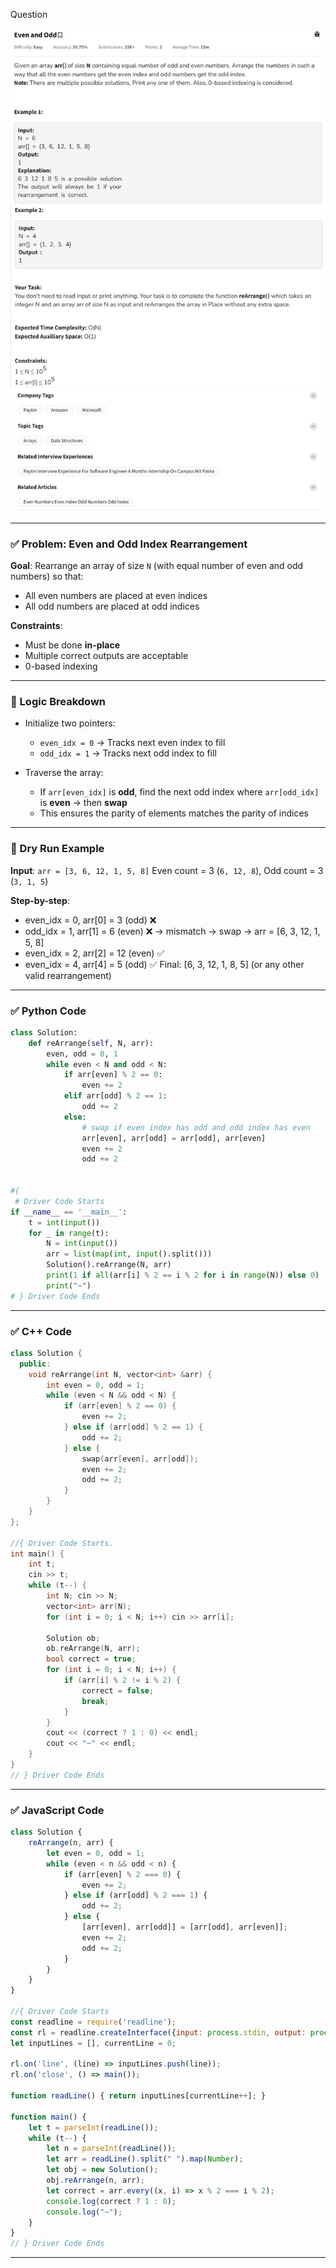Question

![Question](Question.png)

---
### ✅ Problem: Even and Odd Index Rearrangement

**Goal**:
Rearrange an array of size `N` (with equal number of even and odd numbers) so that:

* All even numbers are placed at even indices
* All odd numbers are placed at odd indices

**Constraints**:

* Must be done **in-place**
* Multiple correct outputs are acceptable
* 0-based indexing

---

### 🧠 Logic Breakdown

* Initialize two pointers:

  * `even_idx = 0` → Tracks next even index to fill
  * `odd_idx = 1` → Tracks next odd index to fill
* Traverse the array:

  * If `arr[even_idx]` is **odd**, find the next odd index where `arr[odd_idx]` is **even** → then **swap**
  * This ensures the parity of elements matches the parity of indices

---

### 🧪 Dry Run Example

**Input**:
`arr = [3, 6, 12, 1, 5, 8]`
Even count = 3 (`6, 12, 8`), Odd count = 3 (`3, 1, 5`)

**Step-by-step**:

* even\_idx = 0, arr\[0] = 3 (odd) ❌
* odd\_idx = 1, arr\[1] = 6 (even) ❌ → mismatch → swap
  → arr = \[6, 3, 12, 1, 5, 8]
* even\_idx = 2, arr\[2] = 12 (even) ✅
* even\_idx = 4, arr\[4] = 5 (odd) ✅
  Final: \[6, 3, 12, 1, 8, 5] (or any other valid rearrangement)

---

### ✅ Python Code

```python
class Solution:
    def reArrange(self, N, arr):
        even, odd = 0, 1
        while even < N and odd < N:
            if arr[even] % 2 == 0:
                even += 2
            elif arr[odd] % 2 == 1:
                odd += 2
            else:
                # swap if even index has odd and odd index has even
                arr[even], arr[odd] = arr[odd], arr[even]
                even += 2
                odd += 2


#{
 # Driver Code Starts
if __name__ == '__main__':
    t = int(input())
    for _ in range(t):
        N = int(input())
        arr = list(map(int, input().split()))
        Solution().reArrange(N, arr)
        print(1 if all(arr[i] % 2 == i % 2 for i in range(N)) else 0)
        print("~")
# } Driver Code Ends
```

---

### ✅ C++ Code

```cpp
class Solution {
  public:
    void reArrange(int N, vector<int> &arr) {
        int even = 0, odd = 1;
        while (even < N && odd < N) {
            if (arr[even] % 2 == 0) {
                even += 2;
            } else if (arr[odd] % 2 == 1) {
                odd += 2;
            } else {
                swap(arr[even], arr[odd]);
                even += 2;
                odd += 2;
            }
        }
    }
};

//{ Driver Code Starts.
int main() {
    int t;
    cin >> t;
    while (t--) {
        int N; cin >> N;
        vector<int> arr(N);
        for (int i = 0; i < N; i++) cin >> arr[i];

        Solution ob;
        ob.reArrange(N, arr);
        bool correct = true;
        for (int i = 0; i < N; i++) {
            if (arr[i] % 2 != i % 2) {
                correct = false;
                break;
            }
        }
        cout << (correct ? 1 : 0) << endl;
        cout << "~" << endl;
    }
}
// } Driver Code Ends
```

---

### ✅ JavaScript Code

```javascript
class Solution {
    reArrange(n, arr) {
        let even = 0, odd = 1;
        while (even < n && odd < n) {
            if (arr[even] % 2 === 0) {
                even += 2;
            } else if (arr[odd] % 2 === 1) {
                odd += 2;
            } else {
                [arr[even], arr[odd]] = [arr[odd], arr[even]];
                even += 2;
                odd += 2;
            }
        }
    }
}

//{ Driver Code Starts
const readline = require('readline');
const rl = readline.createInterface({input: process.stdin, output: process.stdout});
let inputLines = [], currentLine = 0;

rl.on('line', (line) => inputLines.push(line));
rl.on('close', () => main());

function readLine() { return inputLines[currentLine++]; }

function main() {
    let t = parseInt(readLine());
    while (t--) {
        let n = parseInt(readLine());
        let arr = readLine().split(" ").map(Number);
        let obj = new Solution();
        obj.reArrange(n, arr);
        let correct = arr.every((x, i) => x % 2 === i % 2);
        console.log(correct ? 1 : 0);
        console.log("~");
    }
}
// } Driver Code Ends
```

---


